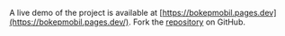 A live demo of the project is available at [https://bokepmobil.pages.dev](https://bokepmobil.pages.dev/).
Fork the [repository](https://github.com/mutilbogeh) on GitHub.